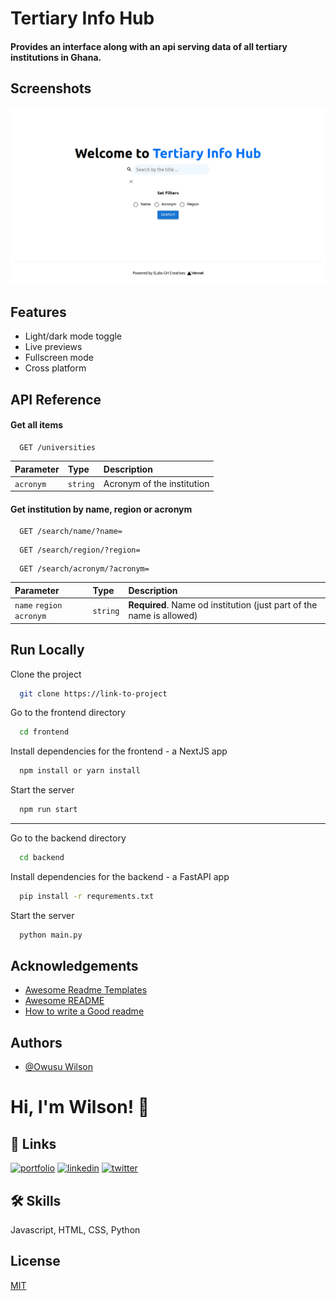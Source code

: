 
# Tertiary Info Hub
#### Provides an interface along with an api serving data of all tertiary institutions in Ghana.




## Screenshots

![App Screenshot](https://github.com/Owusu-Wilson/TertiaryInfoAPI/blob/master/screenshot.png)


## Features

- Light/dark mode toggle
- Live previews
- Fullscreen mode
- Cross platform


## API Reference

#### Get all items

```http
  GET /universities
```

| Parameter | Type     | Description                |
| :-------- | :------- | :------------------------- |
| `acronym` | `string` | Acronym of the institution |

#### Get institution by name, region or acronym

```http
  GET /search/name/?name=
```
```http
  GET /search/region/?region=
```
```http
  GET /search/acronym/?acronym=
```

| Parameter | Type     | Description                       |
| :-------- | :------- | :-------------------------------- |
| `name` `region` `acronym`      | `string` | **Required**. Name od institution (just part of the name is allowed) |




## Run Locally

Clone the project

```bash
  git clone https://link-to-project
```

Go to the frontend directory

```bash
  cd frontend
```

Install dependencies for the frontend - a NextJS app

```bash
  npm install or yarn install
```

Start the server

```bash
  npm run start
```
<hr>
Go to the backend directory

```bash
  cd backend
```

Install dependencies for the backend - a FastAPI app

```bash
  pip install -r requrements.txt
```

Start the server

```bash
  python main.py
```


## Acknowledgements

 - [Awesome Readme Templates](https://awesomeopensource.com/project/elangosundar/awesome-README-templates)
 - [Awesome README](https://github.com/matiassingers/awesome-readme)
 - [How to write a Good readme](https://bulldogjob.com/news/449-how-to-write-a-good-readme-for-your-github-project)




## Authors

- [@Owusu Wilson](https://www.github.com/Owusu-Wilson)


# Hi, I'm Wilson! 👋


## 🔗 Links
[![portfolio](https://img.shields.io/badge/my_portfolio-000?style=for-the-badge&logo=ko-fi&logoColor=white)](https://katherineoelsner.com/)
[![linkedin](https://img.shields.io/badge/linkedin-0A66C2?style=for-the-badge&logo=linkedin&logoColor=white)](https://www.linkedin.com/)
[![twitter](https://img.shields.io/badge/twitter-1DA1F2?style=for-the-badge&logo=twitter&logoColor=white)](https://twitter.com/)


## 🛠 Skills
Javascript, HTML, CSS, Python


## License

[MIT](https://choosealicense.com/licenses/mit/)

